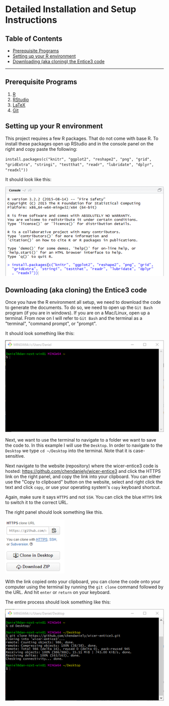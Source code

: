 # Detailed Installation and Setup Instructions

## Table of Contents
<!-- MarkdownTOC -->

- [Prerequisite Programs](#prerequisite-programs)
- [Setting up your R environment](#setting-up-your-r-environment)
- [Downloading (aka cloning) the Entice3 code](#downloading-aka-cloning-the-entice3-code)

<!-- /MarkdownTOC -->

*******************************************************************************

## Prerequisite Programs

1. [R](https://cran.rstudio.com/)
2. [RStudio](https://www.rstudio.com/products/rstudio/download/preview/)
3. [LaTeX](https://latex-project.org/ftp.html)
4. [Git](https://git-scm.com/)

## Setting up your R environment

This project requires a few R packages. That do not come with base R.
To install these packages open up RStudio and in the console panel on the right and copy paste the following:

`install.packages(c("knitr", "ggplot2", "reshape2", "png", "grid", "gridExtra", "stringi", "testthat", "readr", "lubridate", "dplyr", "readxl"))`

It should look like this:

![](https://raw.githubusercontent.com/chendaniely/wicer-entice3/master/installation_and_setup_instructions/rstudio_console_install_packages.png)

## Downloading (aka cloning) the Entice3 code

Once you have the R environment all setup, we need to download the code to generate the documents.
To do so, we need to open up the `Git Bash` program (if you are in windows).  If you are on a Mac/Linux, open up a terminal.
From now on I will refer to `Git Bash` and the terminal as a "terminal", "command prompt", or "prompt".

It should look something like this:

![](https://raw.githubusercontent.com/chendaniely/wicer-entice3/master/installation_and_setup_instructions/git_bash_startup.png)

Next, we want to use the terminal to navigate to a folder we want to save the code to.  In this example I will use the `Desktop`.
In order to navigate to the `Desktop` we type `cd ~/Desktop` into the terminal.  Note that it is case-sensitive.

Next navigate to the website (repository) where the wicer-entice3 code is hosted: https://github.com/chendaniely/wicer-entice3
and click the HTTPS link on the right panel, and copy the link into your clipboard.  You can either use the "Copy to clipboard" button on the website, select and right click the text and click `copy`, or use your operating system's `copy` keyboard shortcut.

Again, make sure it says `HTTPS` and not `SSH`.
You can click the blue `HTTPS` link to switch it to the correct URL.

The right panel should look something like this.

![](https://raw.githubusercontent.com/chendaniely/wicer-entice3/master/installation_and_setup_instructions/github_download_clone_link.png)

With the link copied onto your clipboard, you can clone the code onto your computer using the terminal by running the `git clone` command followed by the URL.  And hit `enter` or `return` on your keyboard.

The entire process should look something like this:

![](https://raw.githubusercontent.com/chendaniely/wicer-entice3/master/installation_and_setup_instructions/git_bash_cd_clone_repo.png)
